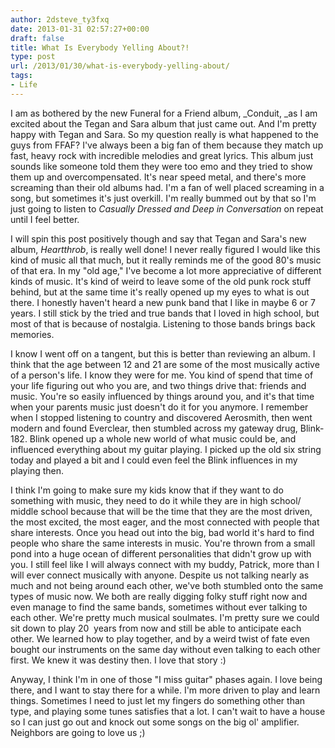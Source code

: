 ```yaml
---
author: 2dsteve_ty3fxq
date: 2013-01-31 02:57:27+00:00
draft: false
title: What Is Everybody Yelling About?!
type: post
url: /2013/01/30/what-is-everybody-yelling-about/
tags:
- Life
---
```


I am as bothered by the new Funeral for a Friend album, _Conduit, _as I am excited about the Tegan and Sara album that just came out. And I'm pretty happy with Tegan and Sara. So my question really is what happened to the guys from FFAF? I've always been a big fan of them because they match up fast, heavy rock with incredible melodies and great lyrics. This album just sounds like someone told them they were too emo and they tried to show them up and overcompensated. It's near speed metal, and there's more screaming than their old albums had. I'm a fan of well placed screaming in a song, but sometimes it's just overkill. I'm really bummed out by that so I'm just going to listen to _Casually Dressed and Deep in Conversation_ on repeat until I feel better.<!-- more -->

I will spin this post positively though and say that Tegan and Sara's new album, _Heartthrob_, is really well done! I never really figured I would like this kind of music all that much, but it really reminds me of the good 80's music of that era. In my "old age," I've become a lot more appreciative of different kinds of music. It's kind of weird to leave some of the old punk rock stuff behind, but at the same time it's really opened up my eyes to what is out there. I honestly haven't heard a new punk band that I like in maybe 6 or 7 years. I still stick by the tried and true bands that I loved in high school, but most of that is because of nostalgia. Listening to those bands brings back memories.

I know I went off on a tangent, but this is better than reviewing an album. I think that the age between 12 and 21 are some of the most musically active of a person's life. I know they were for me. You kind of spend that time of your life figuring out who you are, and two things drive that: friends and music. You're so easily influenced by things around you, and it's that time when your parents music just doesn't do it for you anymore. I remember when I stopped listening to country and discovered Aerosmith, then went modern and found Everclear, then stumbled across my gateway drug, Blink-182. Blink opened up a whole new world of what music could be, and influenced everything about my guitar playing. I picked up the old six string today and played a bit and I could even feel the Blink influences in my playing then.

I think I'm going to make sure my kids know that if they want to do something with music, they need to do it while they are in high school/ middle school because that will be the time that they are the most driven, the most excited, the most eager, and the most connected with people that share interests. Once you head out into the big, bad world it's hard to find people who share the same interests in music. You're thrown from a small pond into a huge ocean of different personalities that didn't grow up with you. I still feel like I will always connect with my buddy, Patrick, more than I will ever connect musically with anyone. Despite us not talking nearly as much and not being around each other, we've both stumbled onto the same types of music now. We both are really digging folky stuff right now and even manage to find the same bands, sometimes without ever talking to each other. We're pretty much musical soulmates. I'm pretty sure we could sit down to play 20  years from now and still be able to anticipate each other. We learned how to play together, and by a weird twist of fate even bought our instruments on the same day without even talking to each other first. We knew it was destiny then. I love that story :)

Anyway, I think I'm in one of those "I miss guitar" phases again. I love being there, and I want to stay there for a while. I'm more driven to play and learn things. Sometimes I need to just let my fingers do something other than type, and playing some tunes satisfies that a lot. I can't wait to have a house so I can just go out and knock out some songs on the big ol' amplifier. Neighbors are going to love us ;)
